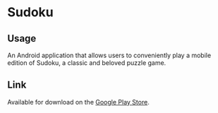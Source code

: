 # Sudoku

## Usage
An Android application that allows users to conveniently play a mobile edition of Sudoku, a classic and beloved puzzle game.

## Link
Available for download on the [Google Play Store](https://play.google.com/store/apps/details?id=com.brycestpierre.sudoku&hl=en).
